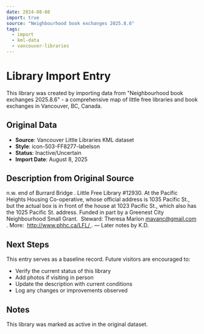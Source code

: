 ```yaml
---
date: 2024-08-08
import: true
source: "Neighbourhood book exchanges 2025.8.6"
tags:
  - import
  - kml-data
  - vancouver-libraries
---
```


# Library Import Entry

This library was created by importing data from "Neighbourhood book exchanges 2025.8.6" - a comprehensive map of little free libraries and book exchanges in Vancouver, BC, Canada.

## Original Data

- **Source**: Vancouver Little Libraries KML dataset
- **Style**: icon-503-FF8277-labelson
- **Status**: Inactive/Uncertain
- **Import Date**: August 8, 2025

## Description from Original Source

n.w. end of Burrard Bridge .
Little Free Library #12930.
At the Pacific Heights Housing Co-operative, whose official address is 1035 Pacific St., but the actual box is in front of the house at 1023 Pacific St., which also has the 1025 Pacific St. address.
Funded in part by a Greenest City Neighbourhood Small Grant. 
Steward: Theresa Marion mavanc@gmail.com .
More:  http://www.phhc.ca/LFL/ .
— Later notes by K.D.



## Next Steps

This entry serves as a baseline record. Future visitors are encouraged to:
- Verify the current status of this library
- Add photos if visiting in person
- Update the description with current conditions
- Log any changes or improvements observed

## Notes

This library was marked as active in the original dataset.
